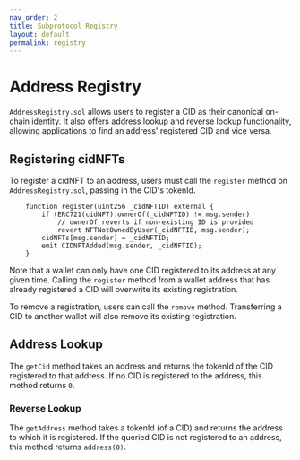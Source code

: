 ```yaml
---
nav_order: 2
title: Subprotocol Registry
layout: default
permalink: registry
---
```


# Address Registry

`AddressRegistry.sol` allows users to register a CID as their canonical on-chain identity. It also offers address lookup and reverse lookup functionality, allowing applications to find an address' registered CID and vice versa.

## Registering cidNFTs

To register a cidNFT to an address, users must call the `register` method on `AddressRegistry.sol`, passing in the CID's tokenId.

```solidity
    function register(uint256 _cidNFTID) external {
        if (ERC721(cidNFT).ownerOf(_cidNFTID) != msg.sender)
            // ownerOf reverts if non-existing ID is provided
            revert NFTNotOwnedByUser(_cidNFTID, msg.sender);
        cidNFTs[msg.sender] = _cidNFTID;
        emit CIDNFTAdded(msg.sender, _cidNFTID);
    }
```

Note that a wallet can only have one CID registered to its address at any given time. Calling the `register` method from a wallet address that has already registered a CID will overwrite its existing registration.

 To remove a registration, users can call the `remove` method. Transferring a CID to another wallet will also remove its existing registration.

## Address Lookup

The `getCid` method takes an address and returns the tokenId of the CID registered to that address. If no CID is registered to the address, this method returns `0`.

### Reverse Lookup

The `getAddress` method takes a tokenId (of a CID) and returns the address to which it is registered. If the queried CID is not registered to an address, this method returns `address(0)`.